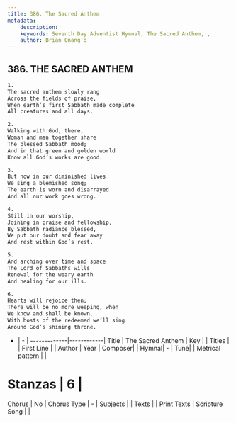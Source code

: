 ```yaml
---
title: 386. The Sacred Anthem
metadata:
    description: 
    keywords: Seventh Day Adventist Hymnal, The Sacred Anthem, , 
    author: Brian Onang'o
---
```



## 386. THE SACRED ANTHEM

```txt
1.
The sacred anthem slowly rang
Across the fields of praise,
When earth’s first Sabbath made complete
All creatures and all days.

2.
Walking with God, there,
Woman and man together share
The blessed Sabbath mood;
And in that green and golden world
Know all God’s works are good.

3.
But now in our diminished lives
We sing a blemished song;
The earth is worn and disarrayed
And all our work goes wrong.

4.
Still in our worship,
Joining in praise and fellowship,
By Sabbath radiance blessed,
We put our doubt and fear away
And rest within God’s rest.

5.
And arching over time and space
The Lord of Sabbaths wills
Renewal for the weary earth
And healing for our ills.

6.
Hearts will rejoice then;
There will be no more weeping, when
We know and shall be known.
With hosts of the redeemed we’ll sing
Around God’s shining throne.
```

- |   -  |
-------------|------------|
Title | The Sacred Anthem |
Key |  |
Titles |  |
First Line |  |
Author | 
Year | 
Composer|  |
Hymnal|  - |
Tune|  |
Metrical pattern | |
# Stanzas | 6 |
Chorus | No |
Chorus Type | - |
Subjects |  |
Texts |  |
Print Texts | 
Scripture Song |  |
  
